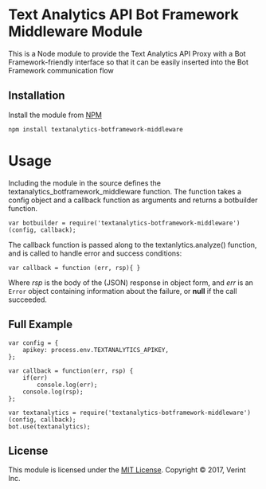 # Text Analytics API Bot Framework Middleware Module


This is a Node module to provide the Text Analytics API Proxy with a
Bot Framework-friendly interface so that it can be easily inserted into the Bot Framework
communication flow

## Installation

Install the module from [NPM](https://www.npmjs.com/package/textanalytics-botframework-middleware)
	
	npm install textanalytics-botframework-middleware

# Usage

Including the module in the source defines the textanalytics_botframework_middleware function. 
The function takes a config object and a callback function as arguments and returns a botbuilder function. 

	var botbuilder = require('textanalytics-botframework-middleware')(config, callback);

The callback function is passed along to the textanlytics.analyze() function, and is called to handle error
and success conditions:

	var callback = function (err, rsp){ }

Where *rsp* is the body of the (JSON) response in object form, and *err* is an `Error`
object containing information about the failure, or **null** if the call succeeded.

## Full Example

	var config = {
		apikey: process.env.TEXTANALYTICS_APIKEY,
	};

	var callback = function(err, rsp) {
		if(err)
			console.log(err);
		console.log(rsp);
	};

	var textanalytics = require('textanalytics-botframework-middleware')(config, callback);
	bot.use(textanalytics);

## License

This module is licensed under the [MIT License](https://opensource.org/licenses/MIT).
Copyright &copy; 2017, Verint Inc.
